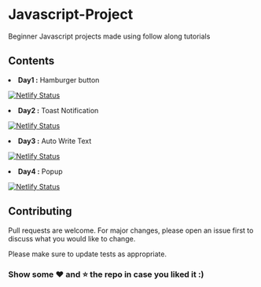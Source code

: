 # Javascript-Project
Beginner Javascript projects made using follow along tutorials

## Contents

<li> <b>Day1 :</b> Hamburger button 

[![Netlify Status](https://api.netlify.com/api/v1/badges/929bfda4-595a-4ee3-9a24-ab849d5c3410/deploy-status)](https://kehsihba19-js-1.netlify.app/)

<li> <b>Day2 :</b> Toast Notification
  
[![Netlify Status](https://api.netlify.com/api/v1/badges/4bee1028-03fc-40fa-8806-1027b2576bc6/deploy-status)](https://kehsihba19-js-2.netlify.app/)

<li> <b>Day3 :</b> Auto Write Text

[![Netlify Status](https://api.netlify.com/api/v1/badges/a9507f15-4be9-4f8a-9d89-96afd3dac608/deploy-status)](https://kehsihba19-js-3.netlify.app/)

<li> <b>Day4 :</b> Popup

[![Netlify Status](https://api.netlify.com/api/v1/badges/a9507f15-4be9-4f8a-9d89-96afd3dac608/deploy-status)](https://kehsihba19-js-4.netlify.app/)

## Contributing
Pull requests are welcome. For major changes, please open an issue first to discuss what you would like to change.

Please make sure to update tests as appropriate.


### Show some :heart: and :star: the repo in case you liked it :)
